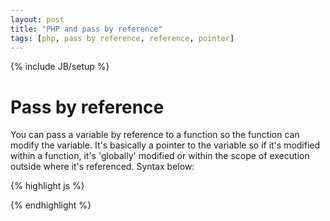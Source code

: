 ```yaml
---
layout: post
title: "PHP and pass by reference"
tags: [php, pass by reference, reference, pointer]
---
```

{% include JB/setup %}

# Pass by reference

You can pass a variable by reference to a function so the function can modify the variable. It's basically a pointer to the variable so if it's modified within a function, it's 'globally' modified or within the scope of execution outside where it's referenced. Syntax below:

{% highlight js %}

<?php 
	function foo(&$arg)
	{	
		$arg++;		
	}

	$var = 5;
	foo($var);	// $var is 6
?>

{% endhighlight %}
